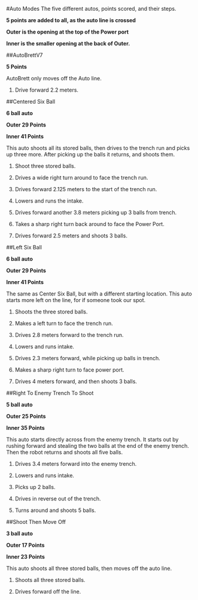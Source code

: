 #Auto Modes
The five different autos, points scored, and their steps.

**5 points are added to all, as the auto line is crossed**

**Outer is the opening at the top of the Power port**

**Inner is the smaller opening at the back of Outer.**

##AutoBrettV7 

**5 Points**

AutoBrett only moves off the Auto line.

1. Drive forward   2.2 meters.

##Centered Six Ball 

**6 ball auto**

**Outer 29 Points**

**Inner 41 Points**

This auto shoots all its stored balls, then drives to the trench run and picks up three more. After picking up the balls it returns, and shoots them.

1. Shoot three stored balls.

2. Drives a wide right turn around to face the trench run.

3. Drives forward 2.125 meters to the start of the trench run.

4. Lowers and runs the intake.

5. Drives forward another 3.8 meters picking up 3 balls from trench.

6. Takes a sharp right turn back around to face the Power Port.

7. Drives forward 2.5 meters and shoots 3 balls.

##Left Six Ball

**6 ball auto**

**Outer 29 Points**

**Inner 41 Points**

The same as Center Six Ball, but with a different starting location. This auto starts more left on the line, for if someone took our spot.

1. Shoots the three stored balls.

2.  Makes a left turn to face the trench run.

3. Drives 2.8 meters forward to the trench run.

4. Lowers and runs intake.

5. Drives 2.3 meters forward, while picking up balls in trench.

6. Makes a sharp right turn to face power port.

7. Drives 4 meters forward, and then shoots 3 balls.

##Right To Enemy Trench To Shoot 

**5 ball auto**

**Outer 25 Points**

**Inner 35 Points**

This auto starts directly across from the enemy trench. It starts out by rushing forward and stealing the two balls at the end of the enemy trench. Then the robot returns and shoots all five balls. 

1. Drives 3.4 meters forward into the enemy trench.

2. Lowers and runs intake.

3. Picks up 2 balls.

4. Drives in reverse out of the trench.

5. Turns around and shoots 5 balls.

##Shoot Then Move Off 

**3 ball auto**

**Outer 17 Points**

**Inner 23 Points**

This auto shoots all three stored balls, then moves off the auto line.

1. Shoots all three stored balls.

2. Drives forward off the line.


